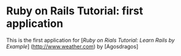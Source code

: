 # Ruby on Rails Tutorial: first application

This is the first application for [*Ruby on Rials Tutorial: Learn Rails by Example*] (http://www.weather.com) by [Agosdragos]